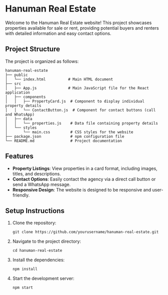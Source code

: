# Hanuman Real Estate

Welcome to the Hanuman Real Estate website! This project showcases properties available for sale or rent, providing potential buyers and renters with detailed information and easy contact options.

## Project Structure

The project is organized as follows:

```
hanuman-real-estate
├── public
│   └── index.html          # Main HTML document
├── src
│   ├── App.js              # Main JavaScript file for the React application
│   ├── components
│   │   ├── PropertyCard.js  # Component to display individual property details
│   │   └── ContactButton.js  # Component for contact buttons (call and WhatsApp)
│   ├── data
│   │   └── properties.js    # Data file containing property details
│   └── styles
│       └── main.css         # CSS styles for the website
├── package.json             # npm configuration file
└── README.md                # Project documentation
```

## Features

- **Property Listings**: View properties in a card format, including images, titles, and descriptions.
- **Contact Options**: Easily contact the agency via a direct call button or send a WhatsApp message.
- **Responsive Design**: The website is designed to be responsive and user-friendly.

## Setup Instructions

1. Clone the repository:
   ```
   git clone https://github.com/yourusername/hanuman-real-estate.git
   ```
2. Navigate to the project directory:
   ```
   cd hanuman-real-estate
   ```
3. Install the dependencies:
   ```
   npm install
   ```
4. Start the development server:
   ```
   npm start
   ```

